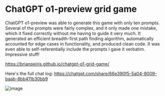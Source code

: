 # ChatGPT o1-preview grid game

ChatGPT o1-preview was able to generate this game with only ten prompts. Several of the prompts were fairly complex, and it only made one mistake, which it fixed correctly without me having to guide it very much. It generated an efficient breadth-first path finding algorithm, automatically accounted for edge cases in functionality, and produced clean code. It was even able to self-referentially include the prompts I gave it verbatim. Impressive stuff!

https://brianpeiris.github.io/chatgpt-o1-grid-game/

Here's the full chat log: https://chatgpt.com/share/66e390f5-5a04-8009-baab-8bb411b30bb9

![image](https://github.com/user-attachments/assets/5e067012-c897-47c8-96ce-bbb237801d74)

